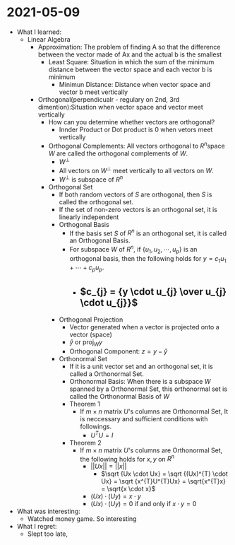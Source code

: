 # 2021-05-09

- What I learned: 
  - Linear Algebra
    - Approximation: The problem of finding A so that the difference between the vector made of Ax and the actual b is the smallest
      - Least Square: Situation in which the sum of the minimum distance between the vector space and each vector b is minimum  
        - Minimun Distance: Distance when vector space and vector b meet vertically
    - Orthogonal(perpendicualr - regulary on 2nd, 3rd dimention):Situation when vector space and vector meet vertically
      - How can you determine whether vectors are orthogonal?
        - Innder Product or Dot product is 0 when vetors meet vertically
      - Orthogonal Complements: All vectors orthogonal to $R^{n}$space $W$ are called the orthogonal complements of $W$.
        - $W^{\perp}$
        - All vectors on $W^{\perp}$ meet vertically to all vectors on $W$.
        - $W^{\perp}$ is subspace of $R^{n}$
      - Orthogonal Set
        - If both random vectors of $S$ are orthogonal, then $S$ is called the orthogonal set.
        - If the set of non-zero vectors is an orthogonal set, it is linearly independent
        - Orthogonal Basis
          - If the basis set $S$ of $R^{n}$ is an orthogonal set, it is called an Orthogonal Basis.
          - For subspace $W$ of $R^{n}$, if $\{u_1,u_2,\cdots,u_p\}$ is an orthogonal basis, then the following holds for $y = c_{1}u_{1} + \cdots + c_{p}u_{p}$.
            - ## $c_{j} = {y \cdot u_{j} \over u_{j} \cdot u_{j}}$
        - Orthogonal Projection
            - Vector generated when a vector is projected onto a vector (space)
            - ${\hat {y}}$ or $\mathrm{proj}_{W}y$
            - Orthogonal Component: $z = y - \hat y$
        - Orthonormal Set
          - If it is a unit vector set and an orthogonal set, it is called a Orthonormal Set.
          - Orthonormal Basis: When there is a subspace $W$ spanned by a Orthonormal Set, this orthonormal set is called the Orthonormal Basis of $W$
          - Theorem 1
            - If $m \times n$ matrix $U$'s columns are Orthonormal Set, It is neccessary and sufficient conditions with followings. 
              - $U^{T}U = I$
          - Theorem 2
            - If $m \times n$ matrix $U$'s columns are Orthonormal Set, the following holds for $x,y$ on $R^n$
              - $||Ux|| = ||x||$
                - $\sqrt {Ux \cdot Ux} = \sqrt {(Ux)^{T} \cdot Ux} = \sqrt {x^{T}U^{T}Ux} = \sqrt{x^{T}x} = \sqrt{x \cdot x}$ 
              - $(Ux) \cdot (Uy) = x \cdot y$
              - $(Ux) \cdot (Uy) = 0 \text{ if and only if } x \cdot y = 0$
- What was interesting:
  - Watched money game. So interesting 
- What I regret: 
  - Slept too late,